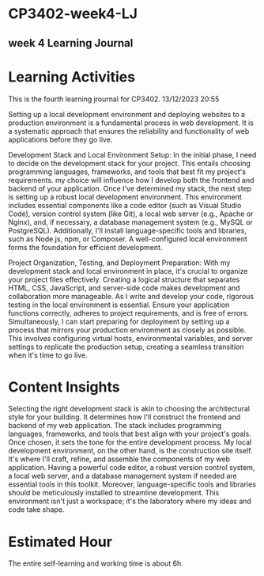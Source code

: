 # CP3402-week4-LJ
## week 4 Learning Journal

# Learning Activities 
This is the fourth learning jrournal for CP3402. 13/12/2023 20:55

Setting up a local development environment and deploying websites to a production environment is a fundamental process in web development. It is a systematic approach that ensures the reliability and functionality of web applications before they go live. 

Development Stack and Local Environment Setup:
In the initial phase, I need to decide on the development stack for your project. This entails choosing programming languages, frameworks, and tools that best fit my project's requirements. my choice will influence how I develop both the frontend and backend of your application. Once I've determined my stack, the next step is setting up a robust local development environment. This environment includes essential components like a code editor (such as Visual Studio Code), version control system (like Git), a local web server (e.g., Apache or Nginx), and, if necessary, a database management system (e.g., MySQL or PostgreSQL). Additionally, I'll install language-specific tools and libraries, such as Node.js, npm, or Composer. A well-configured local environment forms the foundation for efficient development.

Project Organization, Testing, and Deployment Preparation:
With my development stack and local environment in place, it's crucial to organize your project files effectively. Creating a logical structure that separates HTML, CSS, JavaScript, and server-side code makes development and collaboration more manageable. As I write and develop your code, rigorous testing in the local environment is essential. Ensure your application functions correctly, adheres to project requirements, and is free of errors. Simultaneously, I can start preparing for deployment by setting up a process that mirrors your production environment as closely as possible. This involves configuring virtual hosts, environmental variables, and server settings to replicate the production setup, creating a seamless transition when it's time to go live.

# Content Insights
Selecting the right development stack is akin to choosing the architectural style for your building. It determines how I'll construct the frontend and backend of my web application. The stack includes programming languages, frameworks, and tools that best align with your project's goals. Once chosen, it sets the tone for the entire development process. My local development environment, on the other hand, is the construction site itself. It's where I'll craft, refine, and assemble the components of my web application. Having a powerful code editor, a robust version control system, a local web server, and a database management system if needed are essential tools in this toolkit. Moreover, language-specific tools and libraries should be meticulously installed to streamline development. This environment isn't just a workspace; it's the laboratory where my ideas and code take shape.

# Estimated Hour
The entire self-learning and working time is about 6h.
